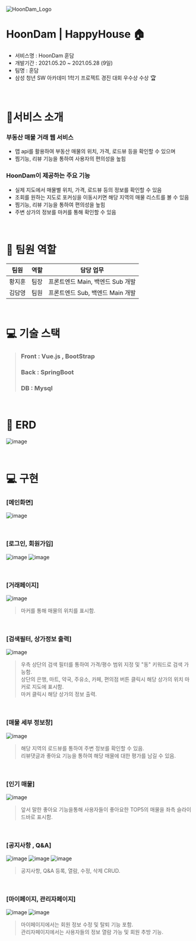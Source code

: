 ![HoonDam_Logo](https://user-images.githubusercontent.com/78480984/136928200-d37d0d1b-7b8c-4cb1-9d4d-a0df926dfcd5.png)

# HoonDam | HappyHouse 🏠

- 서비스명 : HoonDam 훈담
- 개발기간 : 2021.05.20 ~ 2021.05.28 (9일)
- 팀명 : 훈담
- 삼성 청년 SW 아카데미 1학기 프로젝트 경진 대회 우수상 수상 🏆
<br>

# 📌서비스 소개

   ### 부동산 매물 거래 웹 서비스
   - 맵 api를 활용하여 부동산 매물의 위치, 가격, 로드뷰 등을 확인할 수 있으며
   - 찜기능, 리뷰 기능을 통하여 사용자의 편의성을 높힘 

  ### HoonDam이 제공하는 주요 기능
  - 실제 지도에서 매물별 위치, 가격, 로드뷰 등의 정보를 확인할 수 있음
  - 조회를 원하는 지도로 포커싱을 이동시키면 해당 지역의 매물 리스트를 볼 수 있음
  - 찜기능, 리뷰 기능을 통하여 편의성을 높힘
  - 주변 상가의 정보를 마커를 통해 확인할 수 있음

<br>

# 👩 팀원 역할
| 팀원 | 역할 | 담당 업무
| ------ | ------ | ------ |
| 황지훈 | 팀장 | 프론트엔드 Main, 백엔드 Sub 개발 |
| 김담영 | 팀원 | 프론트엔드 Sub, 백엔드 Main 개발 |

<br>

# 💻 기술 스택
> ### Front : Vue.js , BootStrap
> ### Back : SpringBoot
> ### DB : Mysql

<br>

# 💾 ERD
![image](https://user-images.githubusercontent.com/78480984/136929343-fe402839-c6af-49c4-9a4a-606c9e006f3e.png)

<br>

# 💻 구현

### [메인화면]
![image](https://user-images.githubusercontent.com/78480984/136930028-a8d91d9b-f296-4762-bdc5-4b40b66c8631.png)

<br>

### [로그인, 회원가입]
![image](https://user-images.githubusercontent.com/78480984/136930140-3de8b519-760e-40b8-84a2-9480047824d8.png)
![image](https://user-images.githubusercontent.com/78480984/136930166-c6c0e923-062d-499d-99f8-76576e80d9dc.png)

<br>

### [거래페이지]
![image](https://user-images.githubusercontent.com/78480984/136930328-4a96996b-ce44-4e62-9ab1-561baed0ee09.png)

> 마커를 통해 매물의 위치를 표시함.

<br>

### [검색필터, 상가정보 출력]
![image](https://user-images.githubusercontent.com/78480984/136930466-bdc3b98d-0d5b-45ef-a37f-17a7f0b04ba6.png)

> 우측 상단의 검색 필터를 통하여 가격/평수 범위 지정 및 "동" 키워드로 검색 가능함.<br>
> 상단의 은행, 마트, 약국, 주유소, 카페, 편의점 버튼 클릭시 해당 상가의 위치 마커로 지도에 표시함.<br>
> 마커 클릭시 해당 상가의 정보 출력.

<br>

### [매물 세부 정보창]
![image](https://user-images.githubusercontent.com/78480984/136930883-7e853bc4-e714-4742-85d4-adaf0f05c472.png)

> 해당 지역의 로드뷰를 통하여 주변 정보를 확인할 수 있음.<br>
> 리뷰댓글과 좋아요 기능을 통하여 해당 매물에 대한 평가를 남길 수 있음.

<br>

### [인기 매물]
![image](https://user-images.githubusercontent.com/78480984/136931029-d2bb2137-1bd5-4a06-a073-21578792401f.png)

> 앞서 말한 좋아요 기능을통해 사용자들이 좋아요한 TOP5의 매물을 좌측 슬라이드바로 표시함.

<br>

### [공지사항 , Q&A]
![image](https://user-images.githubusercontent.com/78480984/136931185-8e157512-397e-46c4-9302-add97851b301.png)
![image](https://user-images.githubusercontent.com/78480984/136931194-f196a3c4-74de-4b3e-8269-4221d2e60813.png)
![image](https://user-images.githubusercontent.com/78480984/136931224-a0c89323-6616-45b9-a564-31274dca8052.png)

> 공지사항, Q&A 등록, 열람, 수정, 삭제 CRUD. 

<br>

### [마이페이지, 관리자페이지]
![image](https://user-images.githubusercontent.com/78480984/136931293-197b48cd-4002-4109-b69e-d8a590e3a5af.png)
![image](https://user-images.githubusercontent.com/78480984/136931307-d8a6f46e-91a1-46ae-854f-73e768652ede.png)

> 마이페이지에서는 회원 정보 수정 및 탈퇴 기능 포함.<br>
> 관리자페이지에서는 사용자들의 정보 열람 가능 및 회원 추방 기능.

<br>



